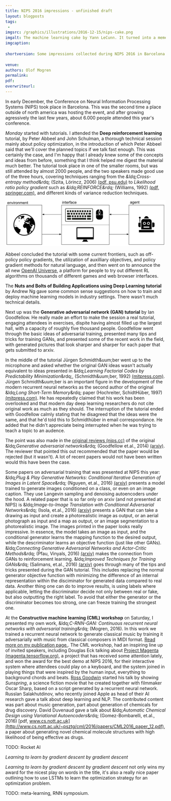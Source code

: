 ```yaml
---
title: NIPS 2016 impressions - unfinished draft
layout: blogposts
tags:
 - 
imgsrc: /graphics/illustrations/2016-12-15/nips-cake.png
imgalt: The machine learning cake by Yann LeCunn. It turned into a meme during NIPS 2016.
imgcaption: 

shortversion: Some impressions collected during NIPS 2016 in Barcelona.

venue: 
authors: Olof Mogren
permalink:
pdf: 
overwriteurl: 
---
```


In early December, the Conference on Neural Information Processing Systems (NIPS)
took place in Barcelona. This was the second time a place outside of north
america was hosting the event, and after growing agressively the last few
years, about 6.000 people attended this year's conference.

*Monday* started with tutorials. I attended the **Deep reinforcement learning**
tutorial, by Peter Abbeel and John Schulman, a thorough technical session
mainly about policy optimization, in the introduction of which
Peter Abbeel said that we'll cover the planned topics if we talk
fast enough. This was certainly the case, and I'm happy that I
already knew some of the concepts and ideas from before, something that
I think helped me digest the material much better. The tutorial took place
in one of the smaller rooms, but was still attended by almost 2000 people,
and the two speakers made good use of the three hours, covering techniques
ranging from the
<em>&ldq;Cross-entropy method</em>&rdq; (Szita, Lörincz, 2006) [(pdf, psu.edu)](http://citeseerx.ist.psu.edu/viewdoc/download?doi=10.1.1.704.9726&rep=rep1&type=pdf)
to *Likelihood ratio policy gradient* such as
<em>&ldq;REINFORCE&rdq;</em> (Williams, 1992) [(pdf, springer.com)](http://link.springer.com/content/pdf/10.1007%2FBF00992696.pdf),
and different kinds of variance reduction techniques.

![OpenAI Universe](/graphics/illustrations/2016-12-15/openai-universe.png)

Abbeel concluded the tutorial with some current frontiers,
such as off-policy policy gradients, the utilization of auxilliary objectives,
and policy gradient methods for natural language,
and then went on to announce the all new
[OpenAI Universe](https://universe.openai.com/),
a platform for people to try out different RL algorithms on
thousands of different games and web browser interfaces.

The **Nuts and Bolts of Building Applications using Deep Learning tutorial**
by Andrew Ng gave some common sense suggestions on how to train and deploy
machine learning models in industry settings. There wasn't much technical
details.

Next up was the **Generative adversarial network (GAN) tutorial** by Ian Goodfellow.
He really made an effort to make the session a real tutorial, engaging
attendees in exercises, dispite having almost filled up the largest
hall, with a capacity of roughly five thousand people.
Goodfellow went through the basic ideas of adversarial training,
presented many tips and tricks for training GANs,
and presented some of the recent work in the field, with generated pictures
that look sharper and sharper for each paper that gets submitted
to arxiv.

In the middle of the tutorial J&uuml;rgen Schmidth&uum;ber went up to the
microphone and asked whether the original GAN ideas wasn't actually
equivalent to ideas presented in
&ldq;<em>Learning Factorial Codes by Predictability Minimization</em>&rdq;,
(Schmidth&uum;ber, 1992) [(mitpress.com)](http://www.mitpressjournals.org/doi/abs/10.1162/neco.1992.4.6.863#.WHT46WeYqwY).
J&uuml;rgen Schmidth&uum;ber is an important figure
in the development of the modern recurrent
neural networks as the second author of the original
&ldq;<em>Long Short-Term Memory</em>&rdq; paper (Hochreiter, SchidtH&uuml;ber, 1997)
[(mitpress.com)](http://www.mitpressjournals.org/doi/abs/10.1162/neco.1997.9.8.1735).
He has repeatedly claimed that his work has been overlooked
and that modern day deep learning researchers do not cite
original work as much as they should.
The interruption of the tutorial ended with Goodfellow calmly stating that
he disagreed that the ideas were the same, and that he'd told
this to Schmidth&uuml;ber in email correspondance.
He added that he didn't appreciate being interrupted when he was
trying to teach a topic to an audence.

The point was also made in the [original reviews (nips.cc)](http://media.nips.cc/nipsbooks/nipspapers/paper_files/nips27/reviews/1384.html) of the original
&ldq;<em>Generative adversarial networks</em>&rdq; (Goodfellow et.al., 2014)
[(arxiv)](https://arxiv.org/abs/1406.2661).
The reviewer that pointed this out recommended that the paper would be rejected
(but it wasn't).
A lot of recent papers would not have been written would this have been the case.

Some papers on adversarial training that was presented at NIPS this year:
&ldq;<em>Plug & Play Generative Networks: Conditional Iterative Generation of Images in Latent Space</em>&rdq; (Nguyen, et.al., 2016)
[(arxiv)](https://arxiv.org/abs/1612.00005)
presents a model trained to generate images conditioned on
a class, or even on an image caption. They use Langevin sampling
and denoising autoencoders under the hood.
A related paper that is so far only on arxiv (and not presented at NIPS) is
&ldq;<em>Image-to-Image Translation with Conditional Adversarial Networks</em>&rdq;
(Isola, et.al., 2016)
[(arxiv)](https://arxiv.org/abs/1611.07004)
presents a GAN that can take a drawing as input and create
a photorealistic image as output, or an aerial photograph as
input and a map as output, or an image segmentation to a photorealistic image.
The images printed in the paper looks really impressive.
In essence, the model takes an image as input, and the conditional
generator learns the mapping function to the desired output,
while the descriminator learns an objective function
(just like other GANs).
&ldq;<em>Connecting Generative Adversarial Networks and Actor-Critic Methods</em>&rdq;
(Pfau, Vinyals, 2016)
[(arxiv)](https://arxiv.org/abs/1610.01945)
makes the connection from GANs to reinforcement learning.
&ldq;<em>Improved Techniques for Training GANs</em>&rdq;
(Salimans, et.al., 2016)
[(arxiv)](https://arxiv.org/abs/1606.03498)
goes through many of the tips and tricks presented during the GAN tutorial.
This includes replacing the normal generator objective function with minimizing
the difference of an internal representation within the disciminator
for generated data compared to real data.
Another thing one can do to improve results, is using labels where applicable,
letting the discriminator decide not only between real or fake, but also
outputting the right label.
To avoid that either the generator or the discriminator becomes too strong,
one can freeze training the strongest one.

At the **Constructive machine learning (CML) workshop** on Saturday,
I presented my own work, 
&ldq;<em>C-RNN-GAN: Continuous recurrent neural networks with adversarial training</em>&rdq;
(Mogren, 2016).
In this work we trained a recurrent neural network to generate
classical music by training it adversarially with music
from classical composers in MIDI format.
[Read more on my publication page.](http://mogren.one/publications/2016/c-rnn-gan/).
The CML workshop, had an inspiring line up of invited speakers,
including Douglas Eck talking about
[Project Magenta (magenta.tensorflow.org)](http://magenta.tensorflow.org/),
a project that has received some attention lately, and won the award for
the best demo at NIPS 2016, for their interactive system where
attendees could play on a keyboard, and the system joined in playing
things that were inspired by the human input, everything to
background chords and beats.
[Ross Goodwin](http://rossgoodwin.com/) started his talk by showing
*Sunspring*, a science fiction movie
that he created together with filmmaker Oscar Sharp,
based on a script generated by a recurrent neural network.
Russlan Salakhutdinov, who recently joined Apple as head of their
AI research gave a talk about deep learning and NLP.
The contributed content was part about music generation,
part about generation of chemicals for drug discovery.
David Duvenaud gave a talk about
&ldq;<em>Automatic Chemical Design using Variational Autoencoders</em>&rdq;
(Gomez-Bombarelli, et.al., 2016)
[pdf, www.cs.nott.ac.uk](http://www.cs.nott.ac.uk/~psztg/cml/2016/papers/CML2016_paper_12.pdf),
a paper about generating novel chemical molecule structures with
high likelihood of being effective as drugs.


TODO: Rocket AI

*Learning to learn by gradient descent by gradient descent*

*Learning to learn by gradient descent by gradient descent*
not only wins my award for the nicest play on words in the title,
it's also a really nice paper outlining how to use LSTMs to learn
the optimization strategy for an optimization problem.


TODO: meta-learning, RNN symposium.



